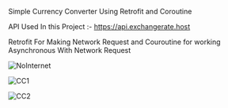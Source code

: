 Simple Currency Converter Using Retrofit and Coroutine

API Used In this Project :- https://api.exchangerate.host

Retrofit For Making Network Request and Couroutine for working Asynchronous With Network Request 

![NoInternet](https://user-images.githubusercontent.com/36261180/126482493-629d3573-f6c0-4c54-9e48-28595779f7fb.jpg)

![CC1](https://user-images.githubusercontent.com/36261180/126482515-82a624e7-f76e-4301-9122-78fd361910ef.jpg)

![CC2](https://user-images.githubusercontent.com/36261180/126482530-6e551dfa-b4e6-4f21-bdea-f0fc86a7cb66.jpg)


